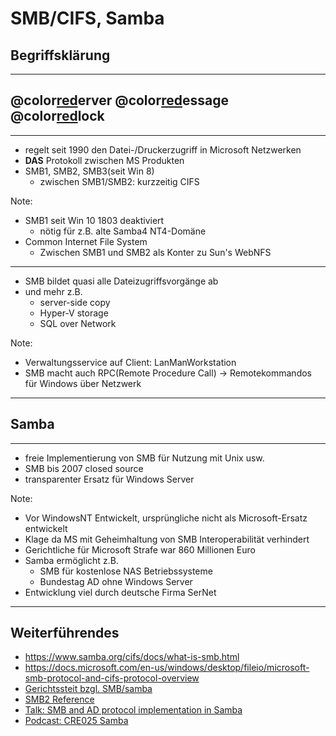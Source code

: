 # SMB/CIFS, Samba
## Begriffsklärung

---

## @color[red](S)erver @color[red](M)essage @color[red](B)lock

---

- regelt seit 1990 den Datei-/Druckerzugriff in Microsoft Netzwerken
- **DAS** Protokoll zwischen MS Produkten
- SMB1, SMB2, SMB3(seit Win 8)
    - zwischen SMB1/SMB2: kurzzeitig CIFS


Note:

- SMB1 seit Win 10 1803 deaktiviert
    - nötig für z.B. alte Samba4 NT4-Domäne
- Common Internet File System
    - Zwischen SMB1 und SMB2 als Konter zu Sun's WebNFS 
---

- SMB bildet quasi alle Dateizugriffsvorgänge ab
- und mehr z.B. 
    - server-side copy
    - Hyper-V storage
    - SQL over Network

Note:
- Verwaltungsservice auf Client: LanManWorkstation
- SMB macht auch RPC(Remote Procedure Call) -> Remotekommandos für Windows über Netzwerk

---

## Samba

---

- freie Implementierung von SMB für Nutzung mit Unix usw.
- SMB bis 2007 closed source
- transparenter Ersatz für Windows Server

Note:

- Vor WindowsNT Entwickelt, ursprüngliche nicht als Microsoft-Ersatz entwickelt
- Klage da MS mit Geheimhaltung von SMB Interoperabilität verhindert
- Gerichtliche für Microsoft Strafe war 860 Millionen Euro
- Samba ermöglicht z.B.
    - SMB für kostenlose NAS Betriebssysteme
    - Bundestag AD ohne Windows Server
- Entwicklung viel durch deutsche Firma SerNet
---

## Weiterführendes
- https://www.samba.org/cifs/docs/what-is-smb.html
- https://docs.microsoft.com/en-us/windows/desktop/fileio/microsoft-smb-protocol-and-cifs-protocol-overview
- [Gerichtssteit bzgl. SMB/samba](https://fsfe.org/activities/ms-vs-eu/ms-vs-eu.de.html)
- [SMB2 Reference](https://msdn.microsoft.com/en-us/library/cc246488.aspx)
- [Talk: SMB and AD protocol implementation in Samba](https://www.youtube.com/watch?v=jWJKxAHq0X8)
- [Podcast: CRE025 Samba](https://cre.fm/cre025-samba)
